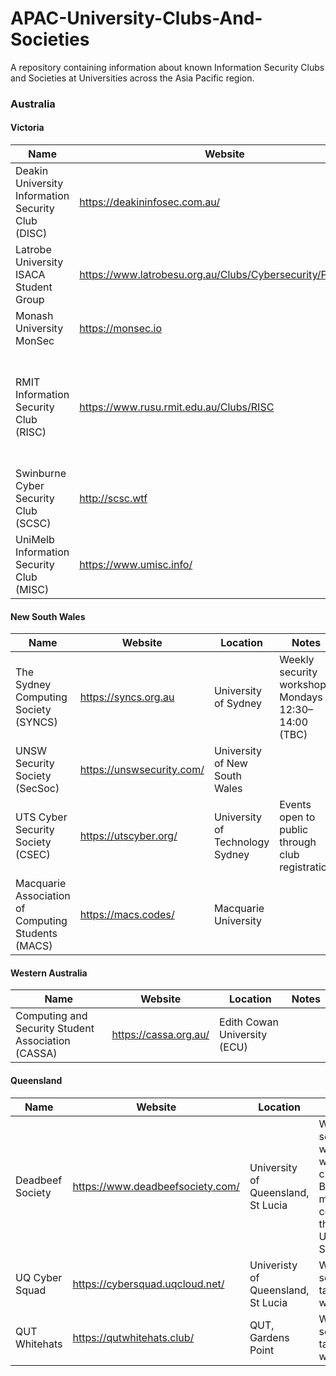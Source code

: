# APAC-University-Clubs-And-Societies

A repository containing information about known Information Security Clubs and Societies at Universities across the Asia Pacific region.

### Australia

#### Victoria

| Name                                               | Website                                                    | Location             | Notes                                                      |
| -------------------------------------------------- | ---------------------------------------------------------- | -------------------- | ---------------------------------------------------------- |
| Deakin University Information Security Club (DISC) | https://deakininfosec.com.au/                              | Burwood, Melbourne   | Some events open to public                                 |
| Latrobe University ISACA Student Group             | https://www.latrobesu.org.au/Clubs/Cybersecurity/Pages/ISG | Bundoora, Melbourne  | ISACA Student Group since 2018                             |
| Monash University MonSec                           | https://monsec.io                                          | Clayton, Melbourne   |                                                            |
| RMIT Information Security Club (RISC)              | https://www.rusu.rmit.edu.au/Clubs/RISC                    | Melbourne            | ISACA Student Group since 2014, Some events open to public |
| Swinburne Cyber Security Club (SCSC)               | http://scsc.wtf                                            | Hawthorn, Melbourne  |                                                            |
| UniMelb Information Security Club (MISC)           | https://www.umisc.info/                                    | Parkville, Melbourne | Frequent events, many open to public.                      |

#### New South Wales

| Name                                               | Website                   | Location                        | Notes                                                 |
| -------------------------------------------------- | ------------------------- | ------------------------------- | ----------------------------------------------------- |
| The Sydney Computing Society (SYNCS)               | https://syncs.org.au      | University of Sydney            | Weekly security workshops Mondays - 12:30–14:00 (TBC) |
| UNSW Security Society (SecSoc)                     | https://unswsecurity.com/ | University of New South Wales   |                                                       |
| UTS Cyber Security Society (CSEC)                  | https://utscyber.org/     | University of Technology Sydney | Events open to public through club registration       |
| Macquarie Association of Computing Students (MACS) | https://macs.codes/       | Macquarie University            |                                                       |

#### Western Australia

| Name                                               | Website               | Location                     | Notes |
| -------------------------------------------------- | --------------------- | ---------------------------- | ----- |
| Computing and Security Student Association (CASSA) | https://cassa.org.au/ | Edith Cowan University (ECU) |       |

#### Queensland

| Name             | Website                          | Location                           | Notes                                                                                   |
| ---------------- | -------------------------------- | ---------------------------------- | --------------------------------------------------------------------------------------- |
| Deadbeef Society | https://www.deadbeefsociety.com/ | University of Queensland, St Lucia | Weekly security workshops with challenges. Best method of contact is through UQCS Slack |
| UQ Cyber Squad   | https://cybersquad.uqcloud.net/  | Univeristy of Queensland, St Lucia | Weekly security talks and workshops                                                     |
| QUT Whitehats    | https://qutwhitehats.club/       | QUT, Gardens Point                 | Weekly security talks and workshops                                                     |
